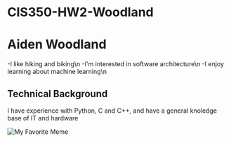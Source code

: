 # CIS350-HW2-Woodland

# Aiden Woodland

-I like hiking and biking\n
-I'm interested in software architecture\n
-I enjoy learning about machine learning\n

## Technical Background
I have experience with Python, C and C++, and have a general knoledge base of IT and hardware

![My Favorite Meme](https://ibb.co/wrLD9yL2)
